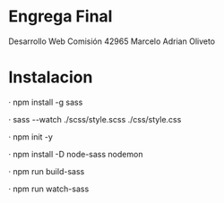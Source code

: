 # Engrega Final 
Desarrollo Web
Comisión 42965
Marcelo Adrian Oliveto

# Instalacion

· npm install -g sass

· sass --watch ./scss/style.scss ./css/style.css

· npm init -y

· npm install -D node-sass nodemon

· npm run build-sass

· npm run watch-sass